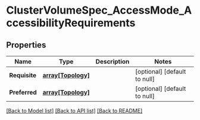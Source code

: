 # ClusterVolumeSpec_AccessMode_AccessibilityRequirements

## Properties
Name | Type | Description | Notes
------------ | ------------- | ------------- | -------------
**Requisite** | [**array[Topology]**](Topology.md) |  | [optional] [default to null]
**Preferred** | [**array[Topology]**](Topology.md) |  | [optional] [default to null]

[[Back to Model list]](../README.md#documentation-for-models) [[Back to API list]](../README.md#documentation-for-api-endpoints) [[Back to README]](../README.md)


